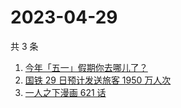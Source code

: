 # 2023-04-29

共 3 条

<!-- BEGIN -->
<!-- 最后更新时间 Sat Apr 29 2023 11:07:19 GMT+0800 (China Standard Time) -->

1. [今年「五一」假期你去哪儿了？](https://www.zhihu.com/search?q=%E4%BB%8A%E5%B9%B4%E3%80%8C%E4%BA%94%E4%B8%80%E3%80%8D%E5%81%87%E6%9C%9F%E4%BD%A0%E5%8E%BB%E5%93%AA%E5%84%BF%E4%BA%86%EF%BC%9F)
1. [国铁 29 日预计发送旅客 1950 万人次](https://www.zhihu.com/search?q=%E5%9B%BD%E9%93%81%2029%20%E6%97%A5%E9%A2%84%E8%AE%A1%E5%8F%91%E9%80%81%E6%97%85%E5%AE%A2%201950%20%E4%B8%87%E4%BA%BA%E6%AC%A1)
1. [一人之下漫画 621 话](https://www.zhihu.com/search?q=%E4%B8%80%E4%BA%BA%E4%B9%8B%E4%B8%8B%E6%BC%AB%E7%94%BB%20621%20%E8%AF%9D)

<!-- END -->
